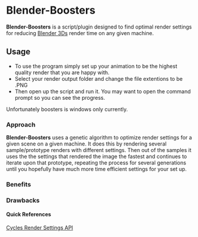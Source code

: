 # Blender-Boosters
**Blender-Boosters** is a script/plugin designed to find optimal render settings for reducing [Blender 3Ds](https://www.blender.org/) render time on any given machine.


## Usage

* To use the program simply set up your animation to be the highest quality render that you are happy with.
* Select your render output folder and change the file extentions to be .PNG
* Then open up the script and run it. You may want to open the command prompt so you can see the progress.

Unfortunately boosters is windows only currently.


### Approach 

**Blender-Boosters** uses a genetic algorithm to optimize render settings for a given scene on a given machine. It does this by rendering several sample/prototype renders with different settings. Then out of the samples it uses the the settings that rendered the image the fastest and continues to iterate upon that prototype, repeating the process for several generations until you hopefully have much more time efficient settings for your set up.


### Benefits


### Drawbacks 



#### Quick References

[Cycles Render Settings API](https://docs.blender.org/api/blender_python_api_2_64_1/bpy.types.CyclesRenderSettings.html#bpy.types.CyclesRenderSettings.debug_cancel_timeout)

